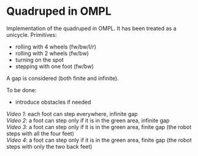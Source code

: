 # Quadruped in OMPL

Implementation of the quadruped in OMPL. It has been treated as a unicycle. Primitives:
- rolling with 4 wheels (fw/bw/l/r)
- rolling with 2 wheels (fw/bw)
- turning on the spot
- stepping with one foot (fw/bw)

A gap is considered (both finite and infinite).

To be done:
- introduce obstacles if needed

*Video 1*: each foot can step everywhere, infinite gap <br/>
*Video 2*: a foot can step only if it is in the green area, infinite gap <br/>
*Video 3*: a foot can step only if it is in the green area, finite gap (the robot steps with all the four feet) <br/>
*Video 4*: a foot can step only if it is in the green area, finite gap (the robot steps with only the two back feet) <br/>

